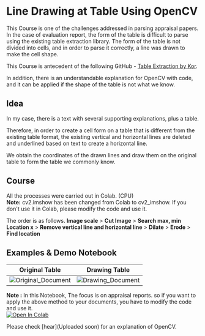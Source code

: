 #  Line Drawing at Table Using OpenCV

This Course is one of the challenges addressed in parsing appraisal papers. In the case of evaluation report, the form of the table is difficult to parse using the existing table extraction library. The form of the table is not divided into cells, and in order to parse it correctly, a line was drawn to make the cell shape.

This Course is antecedent of the following GitHub - [Table Extraction by Kor](https://github.com/jjonhwa/Table_Extraction_Kor-benchmark). 

In addition, there is an understandable explanation for OpenCV with code, and it can be applied if the shape of the table is not what we know.

## Idea
In my case, there is a text with several supporting explanations, plus a table. 

Therefore, in order to create a cell form on a table that is different from the existing table format, the existing vertical and horizontal lines are deleted and underlined based on text to create a horizontal line.  

We obtain the coordinates of the drawn lines and draw them on the original table to form the table we commonly know.

## Course
All the processes were carried out in Colab. (CPU)  
**Note:** cv2.imshow has been changed from Colab to cv2_imshow. If you don't use it in Colab, please modify the code and use it.

The order is as follows.
**Image scale** > **Cut Image** > **Search max, min Location x** > **Remove vertical line and horizontal line** > **Dilate** > **Erode** >  **Find location**

## Examples & Demo Notebook

| Original Table | Drawing Table |
|-----|-----|
|![Original_Document](https://user-images.githubusercontent.com/53552847/120768675-60b17000-c557-11eb-8fb9-da536b45f63c.png)|![Drawing_Document](https://user-images.githubusercontent.com/53552847/120768683-61e29d00-c557-11eb-81df-60cb5c20cc0f.png)|

**Note :** In this Notebook, The focus is on appraisal reports. so if you want to apply the above method to your documents, you have to modify the code and use it.  
[![Open In Colab](https://colab.research.google.com/assets/colab-badge.svg)](https://colab.research.google.com/drive/1SHQQ3WWO90cKSwJAAbvld641S-ouRg1b#scrollTo=2qc2CPkXKh4t)

Please check [hear](Uploaded soon) for an explanation of OpenCV.
